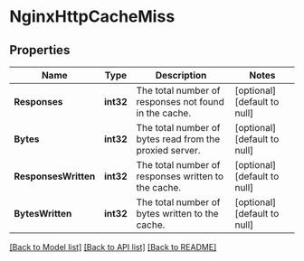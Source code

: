 # NginxHttpCacheMiss

## Properties
Name | Type | Description | Notes
------------ | ------------- | ------------- | -------------
**Responses** | **int32** | The total number of responses not found in the cache. | [optional] [default to null]
**Bytes** | **int32** | The total number of bytes read from the proxied server. | [optional] [default to null]
**ResponsesWritten** | **int32** | The total number of responses written to the cache. | [optional] [default to null]
**BytesWritten** | **int32** | The total number of bytes written to the cache. | [optional] [default to null]

[[Back to Model list]](../README.md#documentation-for-models) [[Back to API list]](../README.md#documentation-for-api-endpoints) [[Back to README]](../README.md)


